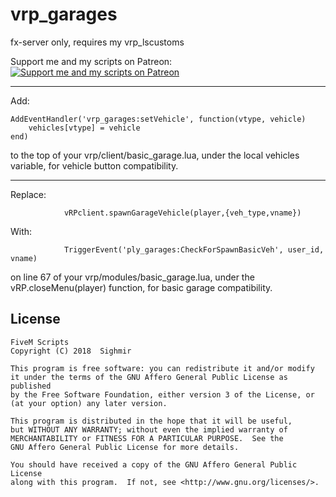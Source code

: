 # vrp_garages
fx-server only, requires my vrp_lscustoms

Support me and my scripts on Patreon:  
[![Support me and my scripts on Patreon](http://i.imgur.com/dyePK6Q.png)](https://www.patreon.com/Sighmir)  
***********************************************************************************************************************************
Add:
```
AddEventHandler('vrp_garages:setVehicle', function(vtype, vehicle)
	vehicles[vtype] = vehicle
end)
```
to the top of your vrp/client/basic_garage.lua, under the local vehicles variable, for vehicle button compatibility.
************************************************************************************************************************************
Replace:
```
            vRPclient.spawnGarageVehicle(player,{veh_type,vname})
```
With:
```
            TriggerEvent('ply_garages:CheckForSpawnBasicVeh', user_id, vname)
```
on line 67 of your vrp/modules/basic_garage.lua, under the vRP.closeMenu(player) function, for basic garage compatibility.

## License

    FiveM Scripts
    Copyright (C) 2018  Sighmir

    This program is free software: you can redistribute it and/or modify
    it under the terms of the GNU Affero General Public License as published
    by the Free Software Foundation, either version 3 of the License, or
    (at your option) any later version.

    This program is distributed in the hope that it will be useful,
    but WITHOUT ANY WARRANTY; without even the implied warranty of
    MERCHANTABILITY or FITNESS FOR A PARTICULAR PURPOSE.  See the
    GNU Affero General Public License for more details.

    You should have received a copy of the GNU Affero General Public License
    along with this program.  If not, see <http://www.gnu.org/licenses/>.
